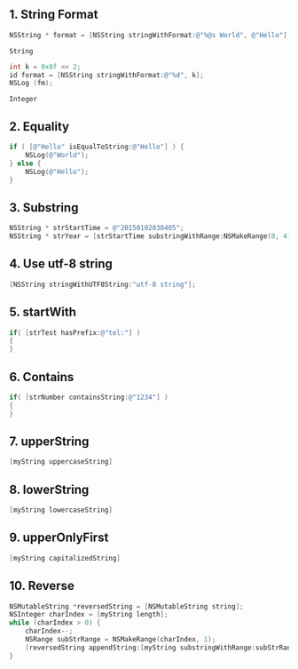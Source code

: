 ## 1. String Format

```objective-c
NSString * format = [NSString stringWithFormat:@"%@s World", @"Hello"];
```

`String`

```objective-c
int k = 0x8f << 2;
id format = [NSString stringWithFormat:@"%d", k];
NSLog (fm);
```

`Integer`

## 2. Equality

```objective-c
if ( [@"Hello" isEqualToString:@"Hello"] ) {
    NSLog(@"World");
} else {
    NSLog(@"Hello");
}
```

## 3. Substring

```objective-c
NSString * strStartTime = @"20150102030405";
NSString * strYear = [strStartTime substringWithRange:NSMakeRange(0, 4)];
```

## 4. Use utf-8 string

```objective-c
[NSString stringWithUTF8String:"utf-8 string"];
```

## 5. startWith

```objective-c
if( [strTest hasPrefix:@"tel:"] )
{
} 
```

## 6. Contains

```objective-c
if( [strNumber containsString:@"1234"] )
{
}
```

## 7. upperString

```objective-c
[myString uppercaseString]
```

## 8. lowerString

```objective-c
[myString lowercaseString]
```

## 9. upperOnlyFirst

```objective-c
[myString capitalizedString]
```

## 10. Reverse

```objective-c
NSMutableString *reversedString = [NSMutableString string];
NSInteger charIndex = [myString length];
while (charIndex > 0) {
    charIndex--;
    NSRange subStrRange = NSMakeRange(charIndex, 1);
    [reversedString appendString:[myString substringWithRange:subStrRange]];
}
```
